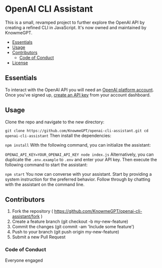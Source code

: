 # OpenAI CLI Assistant

This is a small, revamped project to further explore the OpenAI API by creating a refined CLI in JavaScript. It's now owned and maintained by KnowmeGPT.

* [Essentials](#things-youll-need)
* [Usage](#usage)
* [Contributors](#contributing)
  * [Code of Conduct](#code-of-conduct)
* [License](#license)

## Essentials

To interact with the OpenAI API you will need an [OpenAI platform account](https://platform.openai.com/overview). Once you've signed up, [create an API key](https://platform.openai.com/account/api-keys) from your account dashboard.

## Usage

Clone the repo and navigate to the new directory:

``
git clone https://github.com/KnowmeGPT/openai-cli-assistant.git
cd openai-cli-assistant
``
Then install the dependencies:

``
npm install
``
With the following command, you can initialize the assistant: 

``
OPENAI_API_KEY=YOUR_OPENAI_API_KEY node index.js
``
Alternatively, you can duplicate the `.env.example` to `.env` and enter your API key. Then execute the following command to start the assistant:

``
npm start
``
You now can converse with your assistant. Start by providing a system instruction for the preferred behavior. Follow through by chatting with the assistant on the command line.

## Contributors

1. Fork the repository ( https://github.com/KnowmeGPT/openai-cli-assistant/fork )
2. Create a feature branch (git checkout -b my-new-feature)
3. Commit the changes (git commit -am 'Include some feature')
4. Push to your branch (git push origin my-new-feature)
5. Submit a new Pull Request

### Code of Conduct

Everyone engaged
